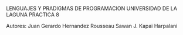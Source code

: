 LENGUAJES Y PRADIGMAS DE PROGRAMACION
UNIVERSIDAD DE LA LAGUNA
PRACTICA 8

Autores:
Juan Gerardo Hernandez Rousseau
Sawan J. Kapai Harpalani
